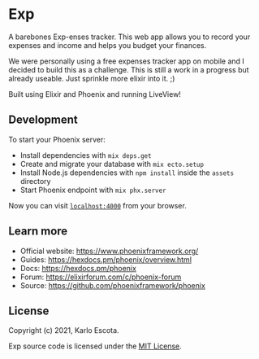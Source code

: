 # Exp

A barebones Exp-enses tracker. This web app allows you to record your expenses and income and helps you budget your finances.

We were personally using a free expenses tracker app on mobile and I decided to build this as a challenge. This is still a work in a progress but already useable. Just sprinkle more elixir into it. ;)

Built using Elixir and Phoenix and running LiveView!

## Development

To start your Phoenix server:

  * Install dependencies with `mix deps.get`
  * Create and migrate your database with `mix ecto.setup`
  * Install Node.js dependencies with `npm install` inside the `assets` directory
  * Start Phoenix endpoint with `mix phx.server`

Now you can visit [`localhost:4000`](http://localhost:4000) from your browser.

## Learn more

  * Official website: https://www.phoenixframework.org/
  * Guides: https://hexdocs.pm/phoenix/overview.html
  * Docs: https://hexdocs.pm/phoenix
  * Forum: https://elixirforum.com/c/phoenix-forum
  * Source: https://github.com/phoenixframework/phoenix

## License
Copyright (c) 2021, Karlo Escota.

Exp source code is licensed under the [MIT License](https://github.com/karloescota/exp/blob/main/LICENSE.md).
